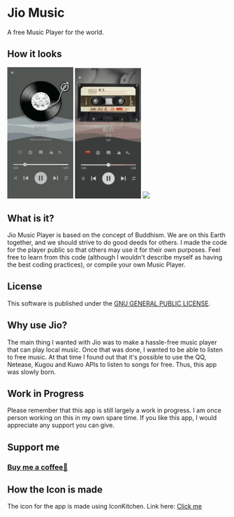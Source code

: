 # Jio Music

A free Music Player for the world.

<h2>How it looks</h2>

<span><img src="./screenshots/screen1.gif" width="30%">
<img src="./screenshots/screen2.gif" width="30%">
<img src="./screenshots/screen3.gif" width="30%"></span>

## What is it?

Jio Music Player is based on the concept of Buddhism. We are on this Earth together, and we should strive to do good deeds for others. I made the code for the player public so that others may use it for their own purposes. Feel free to learn from this code (although I wouldn't describe myself as having the best coding practices), or compile your own Music Player.

## License
This software is published under the [GNU GENERAL PUBLIC LICENSE](./COPYING).

## Why use Jio?
The main thing I wanted with Jio was to make a hassle-free music player that can play local music. Once that was done, I wanted to be able to listen to free music. At that time I found out that it's possible to use the QQ, Netease, Kugou and Kuwo APIs to listen to songs for free. Thus, this app was slowly born.

## Work in Progress
Please remember that this app is still largely a work in progress. I am once person working on this in my own spare time. If you like this app, I would appreciate any support you can give.

## Support me
<h3><a href="https://www.buymeacoffee.com/alexanderg5">Buy me a coffee🤗</a></h3>


## How the Icon is made
 The icon for the app is made using IconKitchen. Link here: [Click me](https://icon.kitchen/i/H4sIAAAAAAAAAzWQTU%2FDMAyG%2F0plrkOiGxtab3xsCATSJHoCcUgbN42U1iVNQNXU%2F46dwi157PdxnDN8KxdxhOIMjSmnAaEA2ymDsGJwaBqsA1dhbJWmH4aVuSdHntHFOt%2Fvmk1if0njlbbYh8Qe%2Fy%2FsriWTS2i72T0cD9yQ0FrQvl7fVFeMVG8ca663s%2BTfWpWk41e0vuaCvOiktLa9EWegAYo8X4G3puUpcqwoBOqWs8MmUZYNY2mDqOHZUvYaR1uzjakyzvbCb7PSRzdlR4%2B4NGQnpyb0qe%2Bpph6K4CPK7UVNFFkNbSoeadmxUZ11k7juEN8RYebJHeno5H8%2FeDvtyWrJsPlyDOQRPudf2G0vt4MBAAA%3D)
